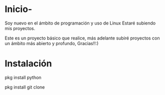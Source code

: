 # Inicio-
Soy nuevo en el ámbito de programación y uso de Linux 
Estaré subiendo mis proyectos.

Este es un proyecto básico que realice, más adelante subiré proyectos con un ámbito más abierto y profundo, Gracias!!:)



# Instalación 

pkg install python 

pkg install git clone 

